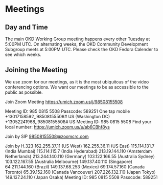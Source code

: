 # Meetings

## Day and Time

The main OKD Working Group meeting happens every other Tuesday at 5:00PM UTC. On alternating weeks, the OKD Community Development Subgroup meets at 5:00PM UTC. Please check the OKD Fedora Calender to see which weeks.

## Joining the Meeting

We use zoom for our meetings, as it is the most ubiquitous of the video conferencing options. We want our meetings to be as accessible to the public as possible. 

Join Zoom Meeting
https://umich.zoom.us/j/98508155508

Meeting ID: 985 0815 5508
Passcode: 589251
One tap mobile
+13017158592,,98508155508# US (Washington DC)
+13052241968,,98508155508# US
Meeting ID: 985 0815 5508
Find your local number: https://umich.zoom.us/u/ab6CBhf8ys

Join by SIP
98508155508@zoomcrc.com

Join by H.323
162.255.37.11 (US West)
162.255.36.11 (US East)
115.114.131.7 (India Mumbai)
115.114.115.7 (India Hyderabad)
213.19.144.110 (Amsterdam Netherlands)
213.244.140.110 (Germany)
103.122.166.55 (Australia Sydney)
103.122.167.55 (Australia Melbourne)
149.137.40.110 (Singapore)
64.211.144.160 (Brazil)
149.137.68.253 (Mexico)
69.174.57.160 (Canada Toronto)
65.39.152.160 (Canada Vancouver)
207.226.132.110 (Japan Tokyo)
149.137.24.110 (Japan Osaka)
Meeting ID: 985 0815 5508
Passcode: 589251

